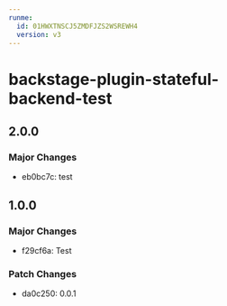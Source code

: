 ```yaml
---
runme:
  id: 01HWXTNSCJ5ZMDFJZS2WSREWH4
  version: v3
---
```


# backstage-plugin-stateful-backend-test

## 2.0.0

### Major Changes

- eb0bc7c: test

## 1.0.0

### Major Changes

- f29cf6a: Test

### Patch Changes

- da0c250: 0.0.1
